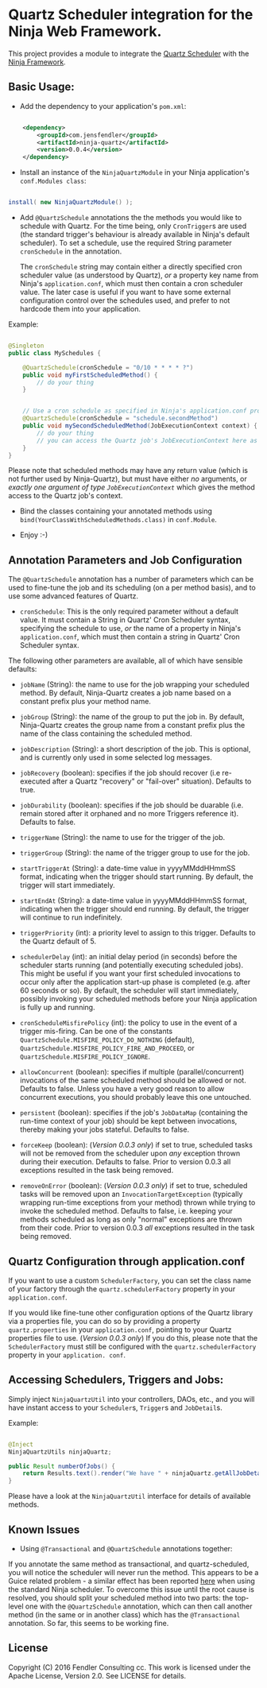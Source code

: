 Quartz Scheduler integration for the Ninja Web Framework.
=========================================================
This project provides a module to integrate the [Quartz Scheduler](https://quartz-scheduler.org/) with the [Ninja Framework](https://github.com/ninjaframework/ninja).


Basic Usage:
------------

- Add the dependency to your application's `pom.xml`:

```xml

    <dependency>
        <groupId>com.jensfendler</groupId>
        <artifactId>ninja-quartz</artifactId>
        <version>0.0.4</version>
    </dependency>

```

- Install an instance of the `NinjaQuartzModule` in your Ninja application's `conf.Modules class`:

```java

install( new NinjaQuartzModule() );

```

- Add `@QuartzSchedule` annotations the the methods you would like to schedule with Quartz. 
  For the time being, only `CronTrigger`s are used (the standard trigger's behaviour is already available in Ninja's default scheduler).
  To set a schedule, use the required String parameter `cronSchedule` in the annotation.
  
  The `cronSchedule` string may contain either a directly specified cron scheduler value (as understood by Quartz), *or* a property key
  name from Ninja's `application.conf`, which must then contain a cron scheduler value. The later case is useful if you want to have
  some external configuration control over the schedules used, and prefer to not hardcode them into your application.
  

Example:

```java

@Singleton
public class MySchedules {

    @QuartzSchedule(cronSchedule = "0/10 * * * * ?")
    public void myFirstScheduledMethod() {
        // do your thing
    }


    // Use a cron schedule as specified in Ninja's application.conf property 'schedule.secondMethod' 
    @QuartzSchedule(cronSchedule = "schedule.secondMethod")
    public void mySecondScheduledMethod(JobExecutionContext context) {
        // do your thing
        // you can access the Quartz job's JobExecutionContext here as well
    }
}

```

Please note that scheduled methods may have any return value (which is not further used by Ninja-Quartz), but must have either _no_ arguments, or _exactly one argument of type `JobExecutionContext`_ which gives the method access to the Quartz job's context. 

- Bind the classes containing your annotated methods using `bind(YourClassWithScheduledMethods.class)` in `conf.Module`.

- Enjoy :-)


Annotation Parameters and Job Configuration
-------------------------------------------
The `@QuartzSchedule` annotation has a number of parameters which can be used to fine-tune the job and its scheduling (on a per method basis), and to use some advanced features of Quartz.

- `cronSchedule`: This is the only required parameter without a default value. It must contain a String in Quartz' Cron Scheduler syntax, specifying the schedule to use, *or* the name of a property in Ninja's `application.conf`, which must then contain a string in Quartz' Cron Scheduler syntax. 

The following other parameters are available, all of which have sensible defaults:

- `jobName` (String): the name to use for the job wrapping your scheduled method. By default, Ninja-Quartz creates a job name based on a constant prefix plus your method name.
- `jobGroup` (String): the name of the group to put the job in. By default, Ninja-Quartz creates the group name from a constant prefix plus the name of the class containing the scheduled method.
- `jobDescription` (String): a short description of the job. This is optional, and is currently only used in some selected log messages.
- `jobRecovery` (boolean): specifies if the job should recover (i.e re-executed after a Quartz "recovery" or "fail-over" situation). Defaults to true.
- `jobDurability` (boolean): specifies if the job should be duarable (i.e. remain stored after it orphaned and no more Triggers reference it). Defaults to false.

- `triggerName` (String): the name to use for the trigger of the job.
- `triggerGroup` (String): the name of the trigger group to use for the job.
- `startTriggerAt` (String): a date-time value in yyyyMMddHHmmSS format, indicating when the trigger should start running. By default, the trigger will start immediately.
- `startEndAt` (String): a date-time value in yyyyMMddHHmmSS format, indicating when the trigger should end running. By default, the trigger will continue to run indefinitely.
- `triggerPriority` (int): a priority level to assign to this trigger. Defaults to the Quartz default of 5.
 
- `schedulerDelay` (int): an initial delay period (in seconds) before the scheduler starts running (and potentially executing scheduled jobs). This might be useful if you want your first scheduled invocations to occur only after the application start-up phase is completed (e.g. after 60 seconds or so). By default, the scheduler will start immediately, possibly invoking your scheduled methods before your Ninja application is fully up and running. 
- `cronScheduleMisfirePolicy` (int): the policy to use in the event of a trigger mis-firing. Can be one of the constants `QuartzSchedule.MISFIRE_POLICY_DO_NOTHING` (default), `QuartzSchedule.MISFIRE_POLICY_FIRE_AND_PROCEED`, or `QuartzSchedule.MISFIRE_POLICY_IGNORE`.

- `allowConcurrent` (boolean): specifies if multiple (parallel/concurrent) invocations of the same scheduled method should be allowed or not. Defaults to false. Unless you have a very good reason to allow concurrent executions, you should probably leave this one untouched.
- `persistent` (boolean): specifies if the job's `JobDataMap` (containing the run-time context of your job) should be kept between invocations, thereby making your jobs stateful. Defaults to false. 
- `forceKeep` (boolean): (_Version 0.0.3 only_) if set to true, scheduled tasks will not be removed from the scheduler upon _any_ exception thrown during their execution. Defaults to false. Prior to version 0.0.3 all exceptions resulted in the task being removed. 
- `removeOnError` (boolean): (_Version 0.0.3 only_) if set to true, scheduled tasks will be removed upon an `InvocationTargetException` (typically wrapping run-time exceptions from your method) thrown while trying to invoke the scheduled method. Defaults to false, i.e. keeping your methods scheduled as long as only "normal" exceptions are thrown from their code. Prior to version 0.0.3 _all_ exceptions resulted in the task being removed.  



Quartz Configuration through application.conf
---------------------------------------------
If you want to use a custom `SchedulerFactory`, you can set the class name of your factory through the `quartz.schedulerFactory` property in your `application.conf`.  

If you would like fine-tune other configuration options of the Quartz library via a properties file, you can do so by providing a property `quartz.properties` in your `application.conf`, pointing to your Quartz properties file to use. (_Version 0.0.3 only_) If you do this, please note that the `SchedulerFactory` must still be configured with the `quartz.schedulerFactory` property in your `application. conf`.



Accessing Schedulers, Triggers and Jobs:
----------------------------------------
Simply inject `NinjaQuartzUtil` into your controllers, DAOs, etc., and you will have instant access to your `Scheduler`s, `Trigger`s and `JobDetail`s.

Example:

```java

@Inject
NinjaQuartzUtils ninjaQuartz;

public Result numberOfJobs() {
	return Results.text().render("We have " + ninjaQuartz.getAllJobDetails().size() + " scheduled jobs." );
}

```

Please have a look at the `NinjaQuartzUtil` interface for details of available methods.


Known Issues
------------
- Using `@Transactional` and `@QuartzSchedule` annotations together:

If you annotate the same method as transactional, and quartz-scheduled, you will notice the scheduler will never run the method. This appears to be a Guice related problem - a similar effect has been reported [here](https://github.com/ninjaframework/ninja/issues/417) when using the standard Ninja scheduler.
To overcome this issue until the root cause is resolved, you should split your scheduled method into two parts: the top-level one with the `@QuartzSchedule` annotation, which can then call another method (in the same or in another class) which has the `@Transactional` annotation. So far, this seems to be working fine.

## License

Copyright (C) 2016 Fendler Consulting cc.
This work is licensed under the Apache License, Version 2.0. See LICENSE for details.
